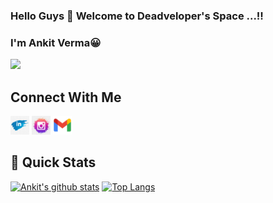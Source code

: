 ### Hello Guys 👋 Welcome to Deadveloper's Space ...!!
### I'm Ankit Verma😀
[<img src="https://komarev.com/ghpvc/?username=roksankit24&label=Profile+Views&color=2e8b57&style=flat" />](https://github.com/roksankit24)


<!--
**roksankit24/roksankit24** is a ✨ _special_ ✨ repository because its `README.md` (this file) appears on your GitHub profile.

Here are some ideas to get you started:

- 🔭 I’m currently working on ...
- 🌱 I’m currently learning ...
- 👯 I’m looking to collaborate on ...
- 🤔 I’m looking for help with ...
- 💬 Ask me about ...
- 📫 How to reach me: ...
- 😄 Pronouns: ...
- ⚡ Fun fact: ...
-->
## Connect With Me
<a href="https://www.linkedin.com/in/ankitverma0306/"><img src="/linkedin.jpeg" alt="alt text" width="30px" height="30px"></a>  <a href="https://www.instagram.com/deadveloper_/"><img src="/instagram.jpeg" alt="alt text" width="30px" height="30px"></a>  <a href="mailto:ankitiitian24.com"><img src="/gmail.png" alt="alt text" width="30px" height="30px"></a>  


## 🚀 Quick Stats
[![Ankit's github stats](https://github-readme-stats.vercel.app/api?username=roksankit24&show_icons=true&theme=radical)](https://github.com/roksankit24/github-readme-stats)
[![Top Langs](https://github-readme-stats.vercel.app/api/top-langs/?username=roksankit24&layout=compact&theme=radical)](https://github.com/roksankit24/github-readme-stats)
